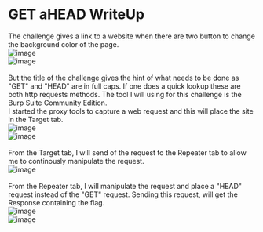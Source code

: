 # GET aHEAD WriteUp

The challenge gives a link to a website when there are two button to change the background color of the page.</br>
![image](https://github.com/ShadowBringer007/CTF_Repository/assets/47370367/031aeced-ca54-48ca-bc5d-e4af11b2c42c)</br>
![image](https://github.com/ShadowBringer007/CTF_Repository/assets/47370367/7492e195-5e09-4f75-96d9-60e8d2f21e97)</br>
</br>
But the title of the challenge gives the hint of what needs to be done as "GET" and "HEAD" are in full caps. If one does a quick lookup these are both http requests methods. The tool I will using for this challenge is the Burp Suite Community Edition.</br>
I started the proxy tools to capture a web request and this will place the site in the Target tab.</br>
![image](https://github.com/ShadowBringer007/CTF_Repository/assets/47370367/13b77605-51a9-4223-b3f5-3dcc81e9d5ae)</br>
![image](https://github.com/ShadowBringer007/CTF_Repository/assets/47370367/974cf994-470b-4685-9530-7d157df77efb)</br>
</br>
From the Target tab, I will send of the request to the Repeater tab to allow me to continously manipulate the request.</br>
![image](https://github.com/ShadowBringer007/CTF_Repository/assets/47370367/e47064dd-6e6f-4cdb-929e-a1aa027fc758)</br>
</br>
From the Repeater tab, I will manipulate the request and place a "HEAD" request instead of the "GET" request. Sending this request, will get the Response containing the flag.</br>
![image](https://github.com/ShadowBringer007/CTF_Repository/assets/47370367/7978dfa8-e0d8-480f-955d-fca66466b805)</br>
![image](https://github.com/ShadowBringer007/CTF_Repository/assets/47370367/d648b555-53a7-4fc9-bcd3-f8d89ffc400e)

